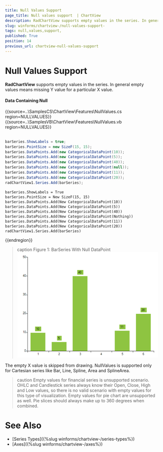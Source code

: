 ```yaml
---
title: Null Values Support 
page_title: Null values support  | ChartView
description: RadChartView supports empty values in the series. In general empty values means missing Y value for a particular X value.
slug: winforms/chartview-/null-values-support-
tags: null,values,support,
published: True
position: 14
previous_url: chartview-null-values-support
---
```


# Null Values Support

__RadChartView__ supports empty values in the series. In general empty values means missing Y value for a particular X value.

#### Data Containing Null

{{source=..\SamplesCS\ChartView\Features\NullValues.cs region=NULLVALUES}} 
{{source=..\SamplesVB\ChartView\Features\NullValues.vb region=NULLVALUES}} 

````C#
            
barSeries.ShowLabels = true;
barSeries.PointSize = new SizeF(15, 15);
barSeries.DataPoints.Add(new CategoricalDataPoint(10));
barSeries.DataPoints.Add(new CategoricalDataPoint(5));
barSeries.DataPoints.Add(new CategoricalDataPoint(40));
barSeries.DataPoints.Add(new CategoricalDataPoint(null));
barSeries.DataPoints.Add(new CategoricalDataPoint(11));
barSeries.DataPoints.Add(new CategoricalDataPoint(20));
radChartView1.Series.Add(barSeries);

````
````VB.NET
barSeries.ShowLabels = True
barSeries.PointSize = New SizeF(15, 15)
barSeries.DataPoints.Add(New CategoricalDataPoint(10))
barSeries.DataPoints.Add(New CategoricalDataPoint(5))
barSeries.DataPoints.Add(New CategoricalDataPoint(40))
barSeries.DataPoints.Add(New CategoricalDataPoint(Nothing))
barSeries.DataPoints.Add(New CategoricalDataPoint(11))
barSeries.DataPoints.Add(New CategoricalDataPoint(20))
radChartView1.Series.Add(barSeries)

````

{{endregion}}

>caption Figure 1: BarSeries With Null DataPoint
![chartview-null-values-support 001](images/chartview-null-values-support001.png)

The empty X value is skipped from drawing. NullValues is supported only for Cartesian series like Bar, Line, Spline, Area and SplineArea.

>caution Empty values for financial series is unsupported scenario. OHLC and Candlestick series always know their Open, Close, High and Low values, so  there is no valid scenario with empty values for this type of visualization.
>Empty values for pie chart are unsupported as well. Pie slices should always make up to 360 degrees when combined.
>

# See Also

* [Series Types]({%slug winforms/chartview-/series-types%})
* [Axes]({%slug winforms/chartview-/axes%})